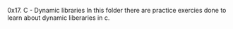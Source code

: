0x17. C - Dynamic libraries
In this folder there are practice exercies done to learn about dynamic liberaries in c.

